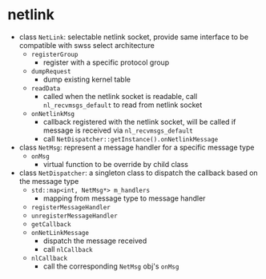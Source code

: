 # netlink
* class `NetLink`: selectable netlink socket, provide same interface to be compatible with swss select architecture
    * `registerGroup`
        * register with a specific protocol group
    * `dumpRequest`
        * dump existing kernel table
    * `readData`
        * called when the netlink socket is readable, call `nl_recvmsgs_default` to read from netlink socket
    * `onNetlinkMsg`
        * callback registered with the netlink socket, will be called if message is received via `nl_recvmsgs_default`
        * call `NetDispatcher::getInstance().onNetlinkMessage`
 * class `NetMsg`: represent a message handler for a specific message type
    * `onMsg`
        * virtual function to be override by child class
 * class `NetDispatcher`: a singleton class to dispatch the callback based on the message type
    * `std::map<int, NetMsg*> m_handlers`
        * mapping from message type to message handler
    * `registerMessageHandler`
    * `unregisterMessageHandler`
    * `getCallback`
    * `onNetLinkMessage`
        * dispatch the message received
        * call `nlCallback`
    * `nlCallback`
        * call the corresponding `NetMsg` obj's `onMsg`
